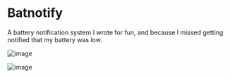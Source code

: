 # Batnotify

A battery notification system I wrote for fun, and because I missed getting notified that my battery was low.

![image](https://github.com/user-attachments/assets/03dd686c-0392-4fc7-a8aa-b418d73f12b2)

![image](https://github.com/user-attachments/assets/2bbdbd06-e25a-4ed1-b452-d031447b3493)
